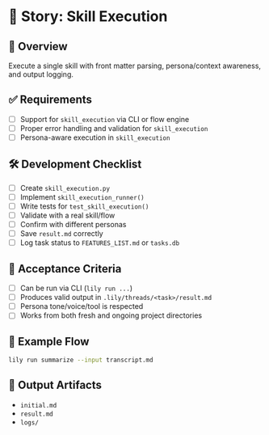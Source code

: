 # 📘 Story: Skill Execution

## 🧭 Overview
Execute a single skill with front matter parsing, persona/context awareness, and output logging.

## ✅ Requirements
- [ ] Support for `skill_execution` via CLI or flow engine
- [ ] Proper error handling and validation for `skill_execution`
- [ ] Persona-aware execution in `skill_execution`

## 🛠 Development Checklist
- [ ] Create `skill_execution.py`
- [ ] Implement `skill_execution_runner()`
- [ ] Write tests for `test_skill_execution()`
- [ ] Validate with a real skill/flow
- [ ] Confirm with different personas
- [ ] Save `result.md` correctly
- [ ] Log task status to `FEATURES_LIST.md` or `tasks.db`

## 🧪 Acceptance Criteria
- [ ] Can be run via CLI (`lily run ...`)
- [ ] Produces valid output in `.lily/threads/<task>/result.md`
- [ ] Persona tone/voice/tool is respected
- [ ] Works from both fresh and ongoing project directories

## 🧵 Example Flow
```bash
lily run summarize --input transcript.md
```

## 📁 Output Artifacts
- `initial.md`
- `result.md`
- `logs/`
